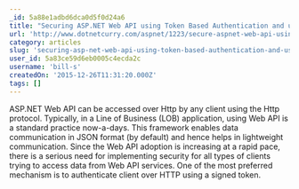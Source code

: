 ```yaml
---
_id: 5a88e1adbd6dca0d5f0d24a6
title: "Securing ASP.NET Web API using Token Based Authentication and using it in Angular.js application"
url: 'http://www.dotnetcurry.com/aspnet/1223/secure-aspnet-web-api-using-tokens-owin-angularjs'
category: articles
slug: 'securing-asp-net-web-api-using-token-based-authentication-and-using-it-in-angular-js-application'
user_id: 5a83ce59d6eb0005c4ecda2c
username: 'bill-s'
createdOn: '2015-12-26T11:31:20.000Z'
tags: []
---
```


ASP.NET Web API can be accessed over Http by any client using the Http protocol. Typically, in a Line of Business (LOB) application, using Web API is a standard practice now-a-days. This framework enables data communication in JSON format (by default) and hence helps in lightweight communication. Since the Web API adoption is increasing at a rapid pace, there is a serious need for implementing security for all types of clients trying to access data from Web API services. One of the most preferred mechanism is to authenticate client over HTTP using a signed token.
